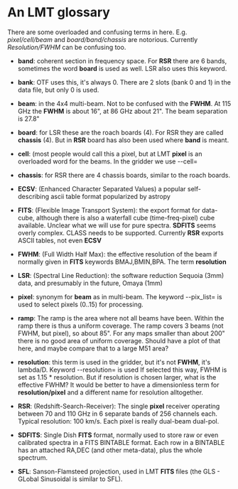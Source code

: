 # An LMT glossary

There are some overloaded and confusing terms in here.
E.g. *pixel/cell/beam* and *board/band/chassis* are notorious. Currently
*Resolution/FWHM* can be confusing too.



* **band**:  coherent section in frequency space. For **RSR** there are 6 bands, sometimes the word **board** is used as well.
LSR also uses this keyword.  

* **bank**:  OTF uses this, it's always 0.  There are 2 slots (bank 0 and 1) in the data file, but only 0 is used.

* **beam**:   in the 4x4 multi-beam. Not to be confused with the **FWHM**.  At 115 GHz the **FWHM** is about 16", at 86 GHz about 21".
The beam separation is 27.8"

* **board**:   for LSR these are the roach boards (4). For RSR they are called **chassis** (4). But in **RSR**
board has also been used where **band** is meant.

* **cell**: (most people would call this a pixel, but at LMT **pixel** is an overloaded word for the beams. In the gridder
we use --cell=

* **chassis**:  for RSR there are 4 chassis boards, similar to the roach boards.

* **ECSV**: (Enhanced Character Separated Values) a popular self-describing ascii table format popularized by astropy

* **FITS**: (Flexible Image Transport System): the export format for data-cube, although there is also a
waterfall cube (time-freq-pixel) cube available.   Unclear what we will use for pure spectra.
**SDFITS** seems overly complex. CLASS needs to be supported. Currently **RSR** exports ASCII tables, not even **ECSV**

* **FWHM**: (Full Width Half Max): the effective resolution of the beam if normally given in **FITS** keywords BMAJ,BMIN,BPA.
The term **resolution**

* **LSR**: (Spectral Line Reduction):  the software reduction Sequoia (3mm) data, and presumably in the future, Omaya (1mm)

* **pixel**: synonym for **beam** as in multi-beam. The keyword --pix_list= is used to select pixels (0..15) for processing.

* **ramp**: The ramp is the area where not all beams have been. Within the ramp there is thus a uniform coverage.
The ramp covers 3 beams (not FWHM, but pixel), so about 85".   For any maps smaller than about 200"
there is no good area of uniform coverage. Should have a plot of that here, and maybe compare that to a large
M51 area?

* **resolution**:   this term is used in the gridder, but it's not **FWHM**, it's lambda/D.  Keyword --resolution= is used
If selected this way, FWHM is set as 1.15 * resolution. But if resolution is chosen larger, what is the effective
FWHM?   It would be better to have a dimensionless term for **resolution/pixel** and a different name for resolution alltogether.

* **RSR**: (Redshift-Search-Receiver):  The single **pixel** receiver operating between 70 and 110 GHz in 6 separate
bands of 256 channels each.  Typical resolution: 100 km/s.  Each pixel is really dual-beam dual-pol.

* **SDFITS**: Single Dish **FITS** format, normally used to store raw or even calibrated spectra in a FITS BINTABLE format.
Each row in a BINTABLE has an attached RA,DEC (and other meta-data), plus the whole spectrum.

* **SFL**: Sanson-Flamsteed projection, used in LMT **FITS** files (the GLS - GLobal Sinusoidal is similar to SFL).




